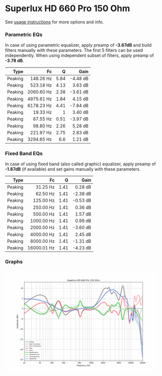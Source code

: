 # Superlux HD 660 Pro 150 Ohm
See [usage instructions](https://github.com/jaakkopasanen/AutoEq#usage) for more options and info.

### Parametric EQs
In case of using parametric equalizer, apply preamp of **-3.67dB** and build filters manually
with these parameters. The first 5 filters can be used independently.
When using independent subset of filters, apply preamp of **-3.78 dB**.

| Type    | Fc         |    Q | Gain     |
|--------:|-----------:|-----:|---------:|
| Peaking | 148.26 Hz  | 5.84 | -4.48 dB |
| Peaking | 523.18 Hz  | 4.13 | 3.63 dB  |
| Peaking | 2060.60 Hz | 2.38 | -3.61 dB |
| Peaking | 4975.61 Hz | 1.84 | 4.15 dB  |
| Peaking | 6178.23 Hz | 4.41 | -7.84 dB |
| Peaking | 19.33 Hz   | 1    | 3.40 dB  |
| Peaking | 67.55 Hz   | 0.51 | -3.97 dB |
| Peaking | 98.80 Hz   | 2.26 | 5.28 dB  |
| Peaking | 221.97 Hz  | 2.75 | 2.83 dB  |
| Peaking | 3294.65 Hz | 6.6  | 1.21 dB  |

### Fixed Band EQs
In case of using fixed band (also called graphic) equalizer, apply preamp of **-1.87dB**
(if available) and set gains manually with these parameters.

| Type    | Fc          |    Q | Gain     |
|--------:|------------:|-----:|---------:|
| Peaking | 31.25 Hz    | 1.41 | 0.28 dB  |
| Peaking | 62.50 Hz    | 1.41 | -2.38 dB |
| Peaking | 125.00 Hz   | 1.41 | -0.53 dB |
| Peaking | 250.00 Hz   | 1.41 | 0.36 dB  |
| Peaking | 500.00 Hz   | 1.41 | 1.57 dB  |
| Peaking | 1000.00 Hz  | 1.41 | 0.99 dB  |
| Peaking | 2000.00 Hz  | 1.41 | -3.60 dB |
| Peaking | 4000.00 Hz  | 1.41 | 2.45 dB  |
| Peaking | 8000.00 Hz  | 1.41 | -1.31 dB |
| Peaking | 16000.01 Hz | 1.41 | -4.23 dB |

### Graphs
![](./Superlux%20HD%20660%20Pro%20150%20Ohm.png)